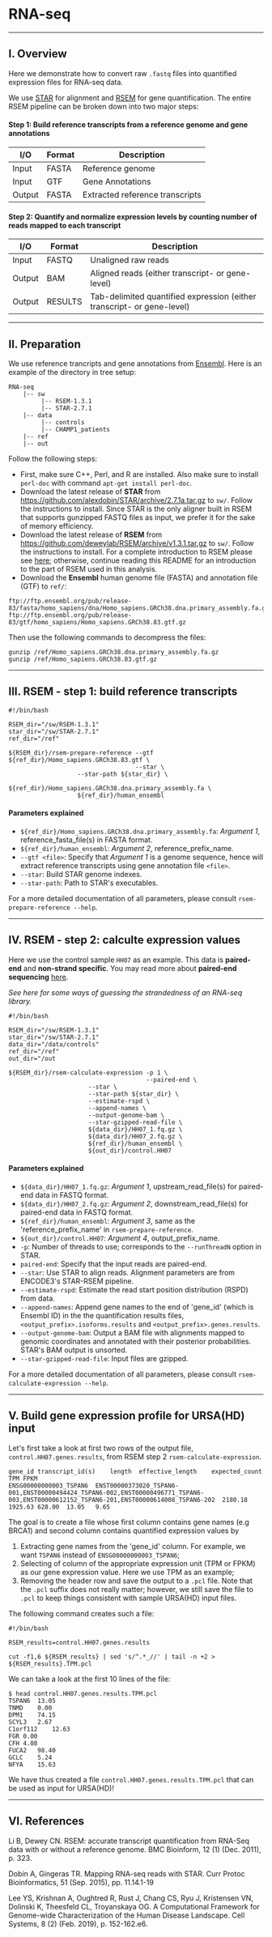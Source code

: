 # RNA-seq

***
## I. Overview

Here we demonstrate how to convert raw `.fastq` files into quantified expression files for RNA-seq data.

We use [STAR](https://github.com/alexdobin/STAR) for alignment and [RSEM](https://deweylab.github.io/RSEM/) for gene quantification. The entire RSEM pipeline can be broken down into two major steps:

#### Step 1: Build reference transcripts from a reference genome and gene annotations

I/O       |   Format   | Description
--------- | ---------- | ---------------------------------
Input     |   FASTA    |  Reference genome
Input     |    GTF     |  Gene Annotations
Output    |   FASTA    |  Extracted reference transcripts

#### Step 2: Quantify and normalize expression levels by counting number of reads mapped to each transcript

I/O       |   Format     |   Description
--------- | ------------ | --------------------------------------------------
Input     |   FASTQ      |  Unaligned raw reads
Output    |    BAM       |  Aligned reads (either transcript- or gene-level)
Output    |   RESULTS    |  Tab-delimited quantified expression (either transcript- or gene-level)

***
## II. Preparation

We use reference trancripts and gene annotations from [Ensembl](http://useast.ensembl.org/info/data/ftp/index.html). Here is an example of the directory in tree setup:
```
RNA-seq
    |-- sw
         |-- RSEM-1.3.1
         |-- STAR-2.7.1
    |-- data
         |-- controls
         |-- CHAMP1_patients
    |-- ref
    |-- out
```


Follow the following steps:

* First, make sure C++, Perl, and R are installed. Also make sure to install `perl-doc` with command `apt-get install perl-doc`.
* Download the latest release of **STAR** from https://github.com/alexdobin/STAR/archive/2.7.1a.tar.gz to `sw/`. Follow the instructions to install. Since STAR is the only aligner built in RSEM that supports gunzipped FASTQ files as input, we prefer it for the sake of memory efficiency.
* Download the latest release of **RSEM** from https://github.com/deweylab/RSEM/archive/v1.3.1.tar.gz to `sw/`. Follow the instructions to install. For a complete introduction to RSEM please see [here](https://deweylab.github.io/RSEM/); otherwise, continue reading this README for an introduction to the part of RSEM used in this analysis.
* Download the **Ensembl** human genome file (FASTA) and annotation file (GTF) to `ref/`:

```
ftp://ftp.ensembl.org/pub/release-83/fasta/homo_sapiens/dna/Homo_sapiens.GRCh38.dna.primary_assembly.fa.gz
ftp://ftp.ensembl.org/pub/release-83/gtf/homo_sapiens/Homo_sapiens.GRCh38.83.gtf.gz
```

Then use the following commands to decompress the files:

```
gunzip /ref/Homo_sapiens.GRCh38.dna.primary_assembly.fa.gz
gunzip /ref/Homo_sapiens.GRCh38.83.gtf.gz
```

***
## III. RSEM - step 1: build reference transcripts

```
#!/bin/bash

RSEM_dir="/sw/RSEM-1.3.1"
star_dir="/sw/STAR-2.7.1"
ref_dir="/ref"

${RSEM_dir}/rsem-prepare-reference --gtf ${ref_dir}/Homo_sapiens.GRCh38.83.gtf \
                                   --star \
				   --star-path ${star_dir} \
				   ${ref_dir}/Homo_sapiens.GRCh38.dna.primary_assembly.fa \
				   ${ref_dir}/human_ensembl
```

#### Parameters explained
* `${ref_dir}/Homo_sapiens.GRCh38.dna.primary_assembly.fa`: *Argument 1*, reference_fasta_file(s) in FASTA format.
* `${ref_dir}/human_ensembl`: *Argument 2*, reference_prefix_name.
* `--gtf <file>`: Specify that *Argument 1* is a genome sequence, hence will extract reference transcripts using gene annotation file `<file>`.
* `--star`: Build STAR genome indexes.
* `--star-path`: Path to STAR's executables.

For a more detailed documentation of all parameters, please consult `rsem-prepare-reference --help`.

***
## IV. RSEM - step 2: calculte expression values

Here we use the control sample `HH07` as an example. This data is **paired-end** and **non-strand specific**. You may read more about **paired-end sequencing** [here]((https://www.illumina.com/science/technology/next-generation-sequencing/paired-end-vs-single-read-sequencing.html)).

*See here for some ways of guessing the strandedness of an RNA-seq library.*


```
#!/bin/bash

RSEM_dir="/sw/RSEM-1.3.1"
star_dir="/sw/STAR-2.7.1"
data_dir="/data/controls"
ref_dir="/ref"
out_dir="/out

${RSEM_dir}/rsem-calculate-expression -p 1 \
                                      --paired-end \
				      --star \
				      --star-path ${star_dir} \
				      --estimate-rspd \
				      --append-names \
				      --output-genome-bam \
				      --star-gzipped-read-file \
				      ${data_dir}/HH07_1.fq.gz \
				      ${data_dir}/HH07_2.fq.gz \
				      ${ref_dir}/human_ensembl \
				      ${out_dir}/control.HH07
```

#### Parameters explained
* `${data_dir}/HH07_1.fq.gz`: *Argument 1*, upstream_read_file(s) for paired-end data in FASTQ format.
* `${data_dir}/HH07_2.fq.gz`: *Argument 2*, downstream_read_file(s) for paired-end data in FASTQ format.
* `${ref_dir}/human_ensembl`: *Argument 3*, same as the 'reference_prefix_name' in `rsem-prepare-reference`.
* `${out_dir}/control.HH07`: *Argument 4*, output_prefix_name.
* `-p`: Number of threads to use; corresponds to the `--runThreadN` option in STAR.
* `paired-end`: Specify that the input reads are paired-end.
* `--star`: Use STAR to align reads. Alignment parameters are from ENCODE3's STAR-RSEM pipeline.
* `--estimate-rspd`: Estimate the read start position distribution (RSPD) from data.
* `--append-names`: Append gene names to the end of 'gene_id' (which is Ensembl ID) in the the quantification results files, `<output_prefix>.isoforms.results` and `<output_prefix>.genes.results`.
* `--output-genome-bam`: Output a BAM file with alignments mapped to genomic coordinates and annotated with their posterior probabilities. STAR's BAM output is unsorted.
* `--star-gzipped-read-file`: Input files are gzipped.

For a more detailed documentation of all parameters, please consult `rsem-calculate-expression --help`.

***
## V. Build gene expression profile for URSA(HD) input

Let's first take a look at first two rows of the output file, `control.HH07.genes.results`, from RSEM step 2 `rsem-calculate-expression`.

```
gene_id	transcript_id(s)	length	effective_length	expected_count	TPM	FPKM
ENSG00000000003_TSPAN6	ENST00000373020_TSPAN6-001,ENST00000494424_TSPAN6-002,ENST00000496771_TSPAN6-003,ENST00000612152_TSPAN6-201,ENST00000614008_TSPAN6-202	2180.18	1925.63	628.00	13.05	9.65
```

The goal is to create a file whose first column contains gene names (e.g BRCA1) and second column contains quantified expression values by
1. Extracting gene names from the 'gene_id' column. For example, we want `TSPAN6` instead of `ENSG00000000003_TSPAN6`;
2. Selecting of column of the appropriate expression unit (TPM or FPKM) as our gene expression value. Here we use TPM as an example;
3. Removing the header row and save the output to a `.pcl` file. Note that the `.pcl` suffix does not really matter; however, we still save the file to `.pcl` to keep things consistent with sample URSA(HD) input files.


The following command creates such a file:
```
#!/bin/bash

RSEM_results=control.HH07.genes.results

cut -f1,6 ${RSEM_results} | sed 's/^.*_//' | tail -n +2 > ${RSEM_results}.TPM.pcl
```

We can take a look at the first 10 lines of the file:
```
$ head control.HH07.genes.results.TPM.pcl
TSPAN6	13.05
TNMD	0.00
DPM1	74.15
SCYL3	2.67
C1orf112	12.63
FGR	0.00
CFH	4.08
FUCA2	98.40
GCLC	5.24
NFYA	15.63
```

We have thus created a file `control.HH07.genes.results.TPM.pcl` that can be used as input for URSA(HD)!

***
## VI. References

Li B, Dewey CN. RSEM: accurate transcript quantification from RNA-Seq data with or without a reference genome. BMC Bioinform, 12 (1) (Dec. 2011), p. 323.

Dobin A, Gingeras TR. Mapping RNA-seq reads with STAR. Curr Protoc Bioinformatics, 51 (Sep. 2015), pp. 11.14.1-19

Lee YS, Krishnan A, Oughtred R, Rust J, Chang CS, Ryu J, Kristensen VN, Dolinski K, Theesfeld CL, Troyanskaya OG.
A Computational Framework for Genome-wide Characterization of the Human Disease Landscape. Cell Systems, 8 (2) (Feb. 2019), p. 152-162.e6.
